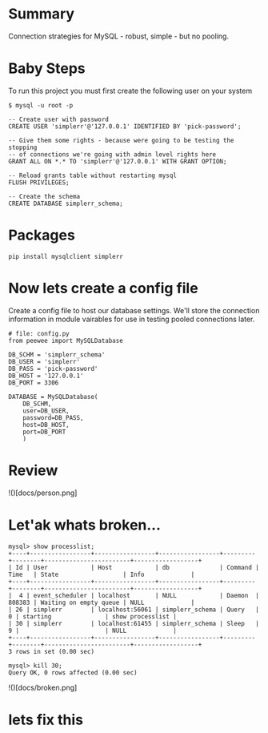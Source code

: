 # Summary

Connection strategies for MySQL - robust, simple - but no pooling.

# Baby Steps

To run this project you must first create the following user on your system

    $ mysql -u root -p

    -- Create user with password
    CREATE USER 'simplerr'@'127.0.0.1' IDENTIFIED BY 'pick-password';

    -- Give them some rights - because were going to be testing the stopping
    -- of connections we're going with admin level rights here
    GRANT ALL ON *.* TO 'simplerr'@'127.0.0.1' WITH GRANT OPTION;

    -- Reload grants table without restarting mysql
    FLUSH PRIVILEGES;

    -- Create the schema
    CREATE DATABASE simplerr_schema;

# Packages

    pip install mysqlclient simplerr


# Now lets create a config file

Create a config file to host our database settings. We'll store the connection
information in module vairables for use in testing pooled connections later.

    # file: config.py
    from peewee import MySQLDatabase

    DB_SCHM = 'simplerr_schema'
    DB_USER = 'simplerr'
    DB_PASS = 'pick-password'
    DB_HOST = '127.0.0.1'
    DB_PORT = 3306

    DATABASE = MySQLDatabase(
        DB_SCHM,
        user=DB_USER,
        password=DB_PASS,
        host=DB_HOST,
        port=DB_PORT
        )

# Review

!()[docs/person.png]

# Let'ak whats broken...

    mysql> show processlist;
    +----+-----------------+-----------------+-----------------+---------+--------+------------------------+------------------+
    | Id | User            | Host            | db              | Command | Time   | State                  | Info             |
    +----+-----------------+-----------------+-----------------+---------+--------+------------------------+------------------+
    |  4 | event_scheduler | localhost       | NULL            | Daemon  | 808383 | Waiting on empty queue | NULL             |
    | 26 | simplerr        | localhost:56061 | simplerr_schema | Query   |      0 | starting               | show processlist |
    | 30 | simplerr        | localhost:61455 | simplerr_schema | Sleep   |      9 |                        | NULL             |
    +----+-----------------+-----------------+-----------------+---------+--------+------------------------+------------------+
    3 rows in set (0.00 sec)

    mysql> kill 30;
    Query OK, 0 rows affected (0.00 sec)

!()[docs/broken.png]

# lets fix this
